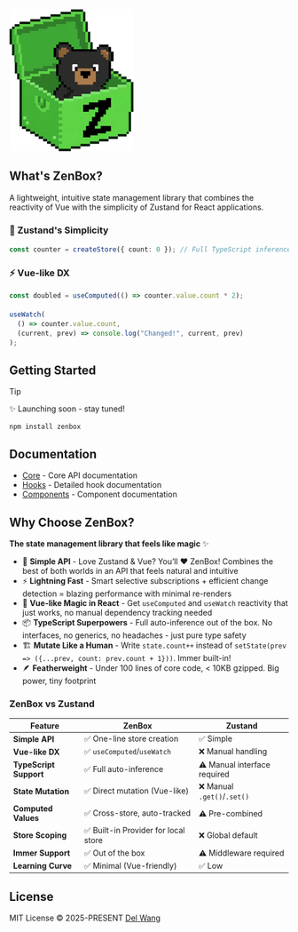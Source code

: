 

<img alt="ZenBox" src="./assets/zenbox.webp" height='256' />

## What's ZenBox?

A lightweight, intuitive state management library that combines the reactivity of Vue with the simplicity of Zustand for React applications.

### 🐻 Zustand's Simplicity

```ts
const counter = createStore({ count: 0 }); // Full TypeScript inference
```

### ⚡ Vue-like DX

```ts
const doubled = useComputed(() => counter.value.count * 2);

useWatch(
  () => counter.value.count,
  (current, prev) => console.log("Changed!", current, prev)
);
```

## Getting Started

> [!TIP]
> ✨ Launching soon - stay tuned!

```shell
npm install zenbox
```

## Documentation

- [Core](./docs/core/) - Core API documentation
- [Hooks](./docs/hooks/) - Detailed hook documentation
- [Components](./docs/components/) - Component documentation

## Why Choose ZenBox?

**The state management library that feels like magic** ✨

- 🎯 **Simple API** - Love Zustand & Vue? You’ll ❤️ ZenBox! Combines the best of both worlds in an API that feels natural and intuitive
- ⚡ **Lightning Fast** - Smart selective subscriptions + efficient change detection = blazing performance with minimal re-renders
- 🔮 **Vue-like Magic in React** - Get `useComputed` and `useWatch` reactivity that just works, no manual dependency tracking needed
- 📦 **TypeScript Superpowers** - Full auto-inference out of the box. No interfaces, no generics, no headaches - just pure type safety
- 🏗️ **Mutate Like a Human** - Write `state.count++` instead of `setState(prev => ({...prev, count: prev.count + 1}))`. Immer built-in!
- 🪶 **Featherweight** - Under 100 lines of core code, < 10KB gzipped. Big power, tiny footprint

### ZenBox vs Zustand

| Feature                | ZenBox                               | Zustand                      |
| ---------------------- | ------------------------------------ | ---------------------------- |
| **Simple API**         | ✅ One-line store creation           | ✅ Simple                    |
| **Vue-like DX**        | ✅ `useComputed`/`useWatch`          | ❌ Manual handling           |
| **TypeScript Support** | ✅ Full auto-inference               | ⚠️ Manual interface required |
| **State Mutation**     | ✅ Direct mutation (Vue-like)        | ❌ Manual `.get()`/`.set()`  |
| **Computed Values**    | ✅ Cross-store, auto-tracked         | ⚠️ Pre-combined              |
| **Store Scoping**      | ✅ Built-in Provider for local store | ❌ Global default            |
| **Immer Support**      | ✅ Out of the box                    | ⚠️ Middleware required       |
| **Learning Curve**     | ✅ Minimal (Vue-friendly)            | ✅ Low                       |

## License

MIT License © 2025-PRESENT [Del Wang](https://del.wang)
